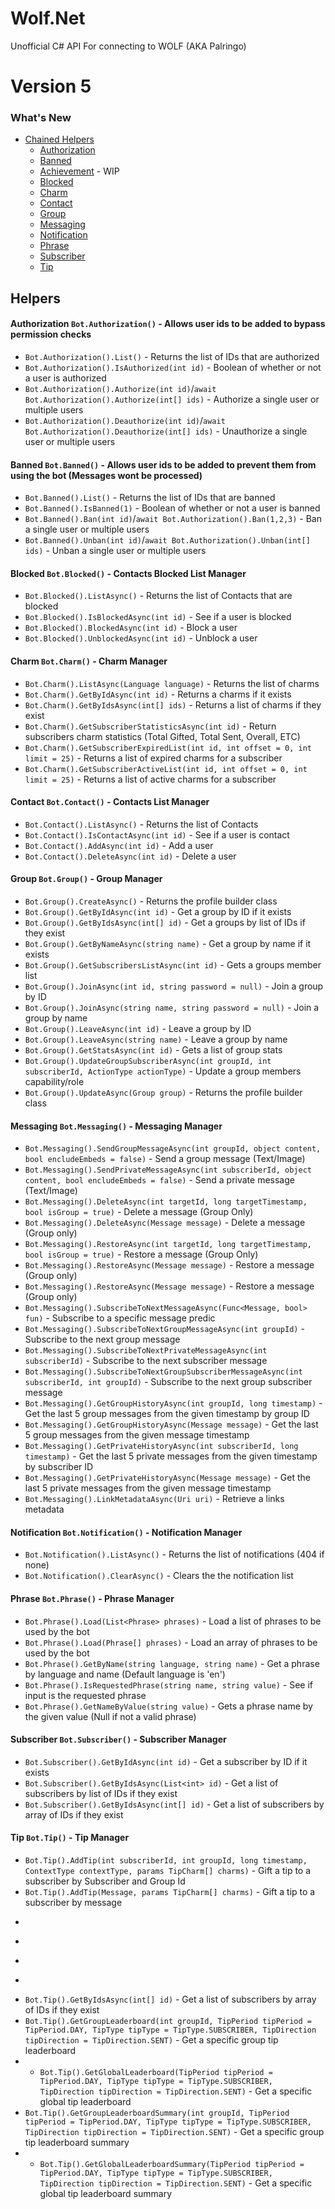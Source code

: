 # Wolf.Net
Unofficial C# API For connecting to WOLF (AKA Palringo) 


# Version 5

### What's New
 
  - [Chained Helpers](#helpers)
    - [Authorization](#authorization-)
    - [Banned](#banned-)
    - [Achievement](#achievement-) - WIP
    - [Blocked](#blocked-)
    - [Charm](#charm-)
    - [Contact](#contact-)
    - [Group](#group-)
    - [Messaging](#messaging-)
    - [Notification](#notification-)
    - [Phrase](#phrase-)
    - [Subscriber](#subscriber-)
    - [Tip](#tip-)



## Helpers

#### Authorization ```Bot.Authorization()``` - Allows user ids to be added to bypass permission checks

 - ```Bot.Authorization().List()``` - Returns the list of IDs that are authorized 
 - ```Bot.Authorization().IsAuthorized(int id)``` - Boolean of whether or not a user is authorized 
 - ```Bot.Authorization().Authorize(int id)```/```await Bot.Authorization().Authorize(int[] ids)``` - Authorize a single user or multiple users 
 - ```Bot.Authorization().Deauthorize(int id)```/```await Bot.Authorization().Deauthorize(int[] ids)``` - Unauthorize a single user or multiple users 

#### Banned ```Bot.Banned()``` - Allows user ids to be added to prevent them from using the bot (Messages wont be processed)

 - ```Bot.Banned().List()``` - Returns the list of IDs that are banned 
 - ```Bot.Banned().IsBanned(1)``` - Boolean of whether or not a user is banned 
 - ```Bot.Banned().Ban(int id)```/```await Bot.Authorization().Ban(1,2,3)``` - Ban a single user or multiple users 
 - ```Bot.Banned().Unban(int id)```/```await Bot.Authorization().Unban(int[] ids)``` - Unban a single user or multiple users 

#### Blocked ```Bot.Blocked()``` - Contacts Blocked List Manager

 - ```Bot.Blocked().ListAsync()``` - Returns the list of Contacts that are blocked 
 - ```Bot.Blocked().IsBlockedAsync(int id)``` - See if a user is blocked
 - ```Bot.Blocked().BlockedAsync(int id)``` - Block a user
 - ```Bot.Blocked().UnblockedAsync(int id)``` - Unblock a user 

#### Charm ```Bot.Charm()``` - Charm Manager

 - ```Bot.Charm().ListAsync(Language language)``` - Returns the list of charms 
 - ```Bot.Charm().GetByIdAsync(int id)``` - Returns a charms if it exists
 - ```Bot.Charm().GetByIdsAsync(int[] ids)``` - Returns a list of charms if they exist
 - ```Bot.Charm().GetSubscriberStatisticsAsync(int id)``` - Return subscribers charm statistics (Total Gifted, Total Sent, Overall, ETC)
 - ```Bot.Charm().GetSubscriberExpiredList(int id, int offset = 0, int limit = 25)``` - Returns a list of expired charms for a subscriber
 - ```Bot.Charm().GetSubscriberActiveList(int id, int offset = 0, int limit = 25)``` - Returns a list of active charms for a subscriber


#### Contact ```Bot.Contact()``` - Contacts List Manager

 - ```Bot.Contact().ListAsync()``` - Returns the list of Contacts
 - ```Bot.Contact().IsContactAsync(int id)``` - See if a user is contact
 - ```Bot.Contact().AddAsync(int id)``` - Add a user
 - ```Bot.Contact().DeleteAsync(int id)``` - Delete a user 

#### Group ```Bot.Group()``` - Group Manager

 - ```Bot.Group().CreateAsync()``` - Returns the profile builder class
 - ```Bot.Group().GetByIdAsync(int id)``` - Get a group by ID if it exists
 - ```Bot.Group().GetByIdsAsync(int[] id)``` - Get a groups by list of IDs if they exist
 - ```Bot.Group().GetByNameAsync(string name)``` - Get a group by name if it exists
 - ```Bot.Group().GetSubscribersListAsync(int id)``` - Gets a groups member list
 - ```Bot.Group().JoinAsync(int id, string password = null)``` - Join a group by ID
 - ```Bot.Group().JoinAsync(string name, string password = null)``` - Join a group by name
 - ```Bot.Group().LeaveAsync(int id)``` - Leave a group by ID
 - ```Bot.Group().LeaveAsync(string name)``` - Leave a group by name
 - ```Bot.Group().GetStatsAsync(int id)``` - Gets a list of group stats
 - ```Bot.Group().UpdateGroupSubscriberAsync(int groupId, int subscriberId, ActionType actionType)``` - Update a group members capability/role
 - ```Bot.Group().UpdateAsync(Group group)``` - Returns the profile builder class
 
 #### Messaging ```Bot.Messaging()``` - Messaging Manager

 - ```Bot.Messaging().SendGroupMessageAsync(int groupId, object content, bool encludeEmbeds = false)``` - Send a group message (Text/Image)
 - ```Bot.Messaging().SendPrivateMessageAsync(int subscriberId, object content, bool encludeEmbeds = false)``` - Send a private message (Text/Image)
 - ```Bot.Messaging().DeleteAsync(int targetId, long targetTimestamp, bool isGroup = true)``` - Delete a message (Group Only)
 - ```Bot.Messaging().DeleteAsync(Message message)``` - Delete a message (Group only)
 - ```Bot.Messaging().RestoreAsync(int targetId, long targetTimestamp, bool isGroup = true)``` - Restore a message (Group Only)
 - ```Bot.Messaging().RestoreAsync(Message message)``` - Restore a message (Group only)
 - ```Bot.Messaging().RestoreAsync(Message message)``` - Restore a message (Group only)
 - ```Bot.Messaging().SubscribeToNextMessageAsync(Func<Message, bool> fun)``` - Subscribe to a specific message predic
 - ```Bot.Messaging().SubscribeToNextGroupMessageAsync(int groupId)``` - Subscribe to the next group message
 - ```Bot.Messaging().SubscribeToNextPrivateMessageAsync(int subscriberId)``` - Subscribe to the next subscriber message
 - ```Bot.Messaging().SubscribeToNextGroupSubscriberMessageAsync(int subscriberId, int groupId)``` - Subscribe to the next group subscriber message
 - ```Bot.Messaging().GetGroupHistoryAsync(int groupId, long timestamp)``` - Get the last 5 group messages from the given timestamp by group ID
 - ```Bot.Messaging().GetGroupHistoryAsync(Message message)``` - Get the last 5 group messages from the given message timestamp
 - ```Bot.Messaging().GetPrivateHistoryAsync(int subscriberId, long timestamp)``` - Get the last 5 private messages from the given timestamp by subscriber ID
 - ```Bot.Messaging().GetPrivateHistoryAsync(Message message)``` - Get the last 5 private messages from the given message timestamp
 - ```Bot.Messaging().LinkMetadataAsync(Uri uri)``` - Retrieve a links metadata

#### Notification ```Bot.Notification()``` - Notification Manager

 - ```Bot.Notification().ListAsync()``` - Returns the list of notifications (404 if none)
 - ```Bot.Notification().ClearAsync()``` - Clears the the notification list

#### Phrase ```Bot.Phrase()``` - Phrase Manager

 - ```Bot.Phrase().Load(List<Phrase> phrases)``` - Load a list of phrases to be used by the bot
 - ```Bot.Phrase().Load(Phrase[] phrases)``` - Load an array of phrases to be used by the bot
 - ```Bot.Phrase().GetByName(string language, string name)``` - Get a phrase by language and name (Default language is 'en')
 - ```Bot.Phrase().IsRequestedPhrase(string name, string value)``` - See if input is the requested phrase
 - ```Bot.Phrase().GetNameByValue(string value)``` - Gets a phrase name by the given value (Null if not a valid phrase)


#### Subscriber ```Bot.Subscriber()``` - Subscriber Manager

 - ```Bot.Subscriber().GetByIdAsync(int id)``` - Get a subscriber by ID if it exists
 - ```Bot.Subscriber().GetByIdsAsync(List<int> id)``` - Get a list of subscribers by list of IDs if they exist
 - ```Bot.Subscriber().GetByIdsAsync(int[] id)``` - Get a list of subscribers by array of IDs if they exist

#### Tip ```Bot.Tip()``` - Tip Manager

 - ```Bot.Tip().AddTip(int subscriberId, int groupId, long timestamp, ContextType contextType, params TipCharm[] charms)``` - Gift a tip to a subscriber by Subscriber and Group Id
 - ```Bot.Tip().AddTip(Message, params TipCharm[] charms)``` - Gift a tip to a subscriber by message
 - ```Bot.Tip().GetTipDetails(int groupId, long timestamp, ContextType contextType, int limit = 20, int offset = 0) - Get a message tip details
 - ```Bot.Tip().GetTipDetails(Message message, int limit = 20, int offset = 0) - Get a message tip details
 - ```Bot.Tip().GetTipSummary(int groupId, long timestamp, ContextType contextType, int limit = 20, int offset = 0) - Get a message tip summary
 - ```Bot.Tip().GetTipSummary(Message message, int limit = 20, int offset = 0) - Get a message tip summary
 - ```Bot.Tip().GetByIdsAsync(int[] id)``` - Get a list of subscribers by array of IDs if they exist
 - ```Bot.Tip().GetGroupLeaderboard(int groupId, TipPeriod tipPeriod = TipPeriod.DAY, TipType tipType = TipType.SUBSCRIBER, TipDirection tipDirection = TipDirection.SENT)``` - Get a specific group tip leaderboard
 -  - ```Bot.Tip().GetGlobalLeaderboard(TipPeriod tipPeriod = TipPeriod.DAY, TipType tipType = TipType.SUBSCRIBER, TipDirection tipDirection = TipDirection.SENT)``` - Get a specific global tip leaderboard
 - ```Bot.Tip().GetGroupLeaderboardSummary(int groupId, TipPeriod tipPeriod = TipPeriod.DAY, TipType tipType = TipType.SUBSCRIBER, TipDirection tipDirection = TipDirection.SENT)``` - Get a specific group tip leaderboard summary
 -  - ```Bot.Tip().GetGlobalLeaderboardSummary(TipPeriod tipPeriod = TipPeriod.DAY, TipType tipType = TipType.SUBSCRIBER, TipDirection tipDirection = TipDirection.SENT)``` - Get a specific global tip leaderboard summary
